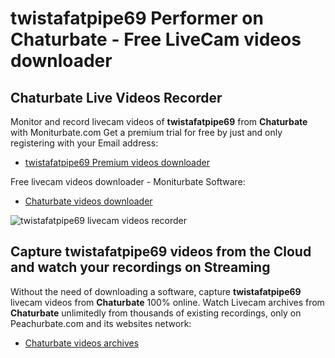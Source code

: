 # twistafatpipe69 Performer on Chaturbate - Free LiveCam videos downloader

## Chaturbate Live Videos Recorder

Monitor and record livecam videos of **twistafatpipe69** from **Chaturbate** with Moniturbate.com
Get a premium trial for free by just and only registering with your Email address:
* [twistafatpipe69 Premium videos downloader](https://moniturbate.com/request-demo-licence-key.html)

Free livecam videos downloader - Moniturbate Software:
* [Chaturbate videos downloader](https://moniturbate.com/moniturbate-download-software.html)

![twistafatpipe69 livecam videos recorder](https://peachurnet.com/templates/moniturbate-software.png)


## Capture twistafatpipe69 videos from the Cloud and watch your recordings on Streaming

Without the need of downloading a software, capture **twistafatpipe69** livecam videos from **Chaturbate** 100% online.
Watch Livecam archives from **Chaturbate** unlimitedly from thousands of existing recordings, only on Peachurbate.com and its websites network:
* [Chaturbate videos archives](https://peachurnet.com/)